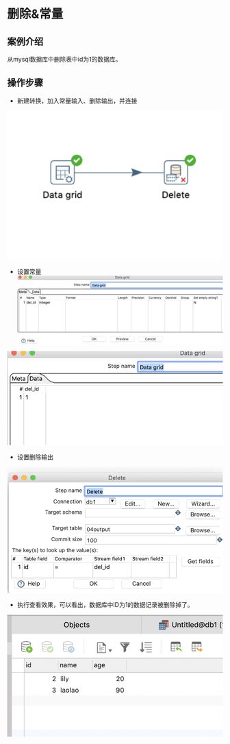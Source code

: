 # 删除&常量

## 案例介绍

从mysql数据库中删除表中id为1的数据库。


## 操作步骤 


* 新建转换，加入常量输入、删除输出，并连接 

![](./assets/2019-06-09-11-28-35.png)

* 设置常量  
![](./assets/2019-06-09-11-28-49.png)

![](./assets/2019-06-09-11-28-55.png)

* 设置删除输出 

![](./assets/2019-06-09-11-29-11.png)

* 执行查看效果，可以看出，数据库中ID为1的数据记录被删除掉了。



![](./assets/2019-06-09-11-29-39.png)


